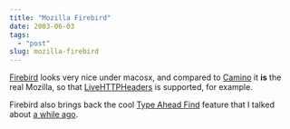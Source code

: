```yaml
---
title: "Mozilla Firebird"
date: 2003-06-03
tags: 
  - "post"
slug: mozilla-firebird
---
```


[Firebird](http://www.mozilla.org/projects/firebird/) looks very nice under macosx, and compared to [Camino](http://www.mozilla.org/projects/camino/) it **is** the real Mozilla, so that [LiveHTTPHeaders](http://livehttpheaders.mozdev.org/) is supported, for example.

Firebird also brings back the cool [Type Ahead Find](http://www.mozilla.org/projects/ui/accessibility/typeaheadfind.html) feature that I talked about [a while ago](http://codeconsult.ch/bertrand/archives/000009.html).
